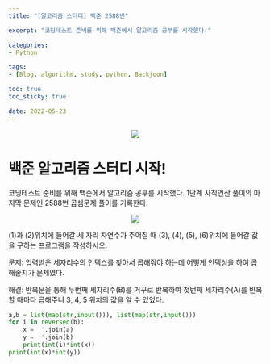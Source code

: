 ```yaml
--- 
title: "[알고리즘 스터디] 백준 2588번" 

excerpt: "코딩테스트 준비를 위해 백준에서 알고리즘 공부를 시작했다." 

categories: 
- Python

tags: 
- [Blog, algorithm, study, python, Backjoon]

toc: true
toc_sticky: true

date: 2022-05-23
--- 
```

<center><img src="https://d2gd6pc034wcta.cloudfront.net/images/logo@2x.png"></center>

# 백준 알고리즘 스터디 시작!
코딩테스트 준비를 위해 백준에서 알고리즘 공부를 시작했다.
1단계 사칙연산 풀이의 마지막 문제인 2588번 곱셈문제 풀이를 기록한다.

<center><img src="/assets/images/1.png"></center>

(1)과 (2)위치에 들어갈 세 자리 자연수가 주어질 때 (3), (4), (5), (6)위치에 들어갈 값을 구하는 프로그램을 작성하시오.

문제: 입력받은 세자리수의 인덱스를 찾아서 곱해줘야 하는데 어떻게 인덱싱을 하여 곱해줄지가 문제였다.

해결: 반복문을 통해 두번째 세자리수(B)를 거꾸로 반복하여 첫번째 세자리수(A)를 반복할 때마다 곱해주니 3, 4, 5 위치의 값을 알 수 있었다.
<script src="https://gist.github.com/Jooney-95/c01302e3e30577e135f9027b28acf655.js"></script>

```python
a,b = list(map(str,input())), list(map(str,input()))
for i in reversed(b):
    x = ''.join(a)
    y = ''.join(b)
    print(int(i)*int(x))
print(int(x)*int(y))
```
